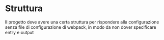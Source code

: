 # Struttura
Il progetto deve avere una certa struttura per rispondere alla configurazione senza file di configurazione di webpack, in modo da non dover specificare entry e output